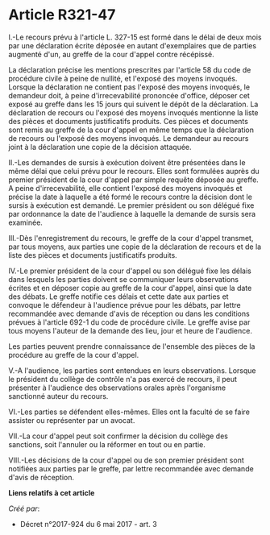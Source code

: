 # Article R321-47

I.-Le recours prévu à l'article L. 327-15 est formé dans le délai de deux mois par une déclaration écrite déposée en autant
d'exemplaires que de parties augmenté d'un, au greffe de la cour d'appel contre récépissé.

La déclaration précise les mentions prescrites par l'article 58 du code de procédure civile à peine de nullité, et l'exposé
des moyens invoqués. Lorsque la déclaration ne contient pas l'exposé des moyens invoqués, le demandeur doit, à peine
d'irrecevabilité prononcée d'office, déposer cet exposé au greffe dans les 15 jours qui suivent le dépôt de la déclaration.
La déclaration de recours ou l'exposé des moyens invoqués mentionne la liste des pièces et documents justificatifs produits.
Ces pièces et documents sont remis au greffe de la cour d'appel en même temps que la déclaration de recours ou l'exposé des
moyens invoqués. Le demandeur au recours joint à la déclaration une copie de la décision attaquée.

II.-Les demandes de sursis à exécution doivent être présentées dans le même délai que celui prévu pour le recours. Elles sont
formulées auprès du premier président de la cour d'appel par simple requête déposée au greffe. A peine d'irrecevabilité, elle
contient l'exposé des moyens invoqués et précise la date à laquelle a été formé le recours contre la décision dont le sursis
à exécution est demandé. Le premier président ou son délégué fixe par ordonnance la date de l'audience à laquelle la demande
de sursis sera examinée.

III.-Dès l'enregistrement du recours, le greffe de la cour d'appel transmet, par tous moyens, aux parties une copie de la
déclaration de recours et de la liste des pièces et documents justificatifs produits.

IV.-Le premier président de la cour d'appel ou son délégué fixe les délais dans lesquels les parties doivent se communiquer
leurs observations écrites et en déposer copie au greffe de la cour d'appel, ainsi que la date des débats. Le greffe notifie
ces délais et cette date aux parties et convoque le défendeur à l'audience prévue pour les débats, par lettre recommandée
avec demande d'avis de réception ou dans les conditions prévues à l'article 692-1 du code de procédure civile. Le greffe
avise par tous moyens l'auteur de la demande des lieu, jour et heure de l'audience.

Les parties peuvent prendre connaissance de l'ensemble des pièces de la procédure au greffe de la cour d'appel.

V.-A l'audience, les parties sont entendues en leurs observations. Lorsque le président du collège de contrôle n'a pas exercé
de recours, il peut présenter à l'audience des observations orales après l'organisme sanctionné auteur du recours.

VI.-Les parties se défendent elles-mêmes. Elles ont la faculté de se faire assister ou représenter par un avocat.

VII.-La cour d'appel peut soit confirmer la décision du collège des sanctions, soit l'annuler ou la réformer en tout ou en
partie.

VIII.-Les décisions de la cour d'appel ou de son premier président sont notifiées aux parties par le greffe, par lettre
recommandée avec demande d'avis de réception.

**Liens relatifs à cet article**

_Créé par_:

  - Décret n°2017-924 du 6 mai 2017 - art. 3
